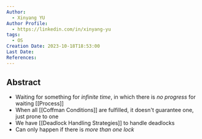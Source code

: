 ```yaml
---
Author:
  - Xinyang YU
Author Profile:
  - https://linkedin.com/in/xinyang-yu
tags:
  - OS
Creation Date: 2023-10-18T18:53:00
Last Date: 
References:
---
```

## Abstract
- Waiting for something for *infinite time*, in which there is *no progress* for waiting [[Process]]
- When all [[Coffman Conditions]] are fulfilled, it doesn't guarantee one, just prone to one
- We have [[Deadlock Handling Strategies]] to handle deadlocks
- Can only happen if there is *more than one lock*

